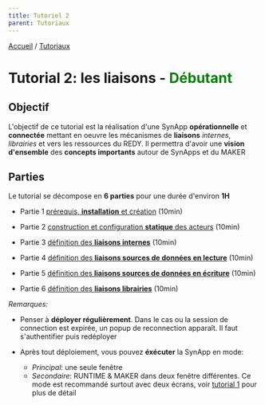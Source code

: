 ```yaml
---
title: Tutoriel 2
parent: Tutoriaux
---
```


[Accueil](../../) / [Tutoriaux](../index.md)

# Tutorial 2: les liaisons - **<span style='color:green'>Débutant</span>**

## Objectif

L'objectif de ce tutorial est la réalisation d'une SynApp **opérationnelle** et **connectée** mettant en oeuvre les mécanismes de **liaisons** _internes_, _librairies_ et vers les ressources du REDY. Il permettra d'avoir une **vision d'ensemble** des **concepts importants** autour de SynApps et du MAKER

## Parties

Le tutorial se décompose en **6 parties** pour une durée d'environ **1H**

* Partie 1 [prérequis, **installation** et création](part1.md) (10min)

* Partie 2 [construction et configuration **statique** des acteurs](part2.md) (10min)

* Partie 3 [définition des **liaisons internes**](part3.md) (10min)

* Partie 4 [définition des **liaisons sources de données en lecture**](part4.md) (10min)

* Partie 5 [définition des **liaisons sources de données en écriture**](part5.md) (10min)

* Partie 6 [définition des **liaisons librairies**](part6.md) (10min)

*Remarques:*

* Penser à **déployer régulièrement**. Dans le cas ou la session de connection est expirée, un popup de reconnection apparaît. Il faut s'authentifier puis redéployer

* Après tout déploiement, vous pouvez **éxécuter** la SynApp en mode:
  * *Principal*: une seule fenêtre
  * *Secondaire*: RUNTIME & MAKER dans deux fenêtre différentes. Ce mode est recommandé surtout avec deux écrans, voir [tutorial 1](../../tutos/index.md) pour plus de détail
